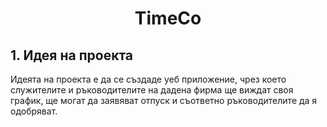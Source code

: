<h1 align = "center">TimeCo</h1>

<h2>1. Идея на проекта</h2>
<p>Идеята на проекта е да се създаде уеб приложение, чрез което служителите и ръководителите на дадена фирма ще виждат своя график, ще могат да заявяват отпуск и съответно ръководителите да я одобряват. </p>
